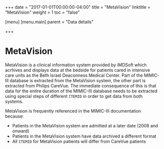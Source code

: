 +++
date = "2017-01-01T00:00:00-04:00"
title = "MetaVision"
linktitle = "MetaVision"
weight = 1
toc = "false"

[menu]
  [menu.main]
    parent = "Data details"

+++

# MetaVision

MetaVision is a clinical information system provided by iMDSoft which acrhives and displays data at the bedside for patients cared in intensive care units as the Beth Israel Deaconness Medical Center. Part of the MIMIC-III database is extracted from the MetaVision system, the other part is extracted from Philips CareVue. The immediate consequence of this is that data for the entire duration of the MIMIC-III database needs to be extracted using special steps of different `ITEMID` in order to get data from both systems.

MetaVision is frequently referenced in the MIMIC-III documentation because:

* Patients in the MetaVision system are admitted at a later date (2008 and onward)
* Patients in the MetaVision system have data archived a different format
* All `ITEMID` for MetaVision patients will differ from CareVue patients
